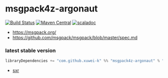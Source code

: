 # msgpack4z-argonaut

[![Build Status](https://travis-ci.com/msgpack4z/msgpack4z-argonaut.svg?branch=master)](http://travis-ci.com/msgpack4z/msgpack4z-argonaut)
[![Maven Central](https://maven-badges.herokuapp.com/maven-central/com.github.xuwei-k/msgpack4z-argonaut_2.12/badge.svg)](https://maven-badges.herokuapp.com/maven-central/com.github.xuwei-k/msgpack4z-argonaut_2.12)
[![scaladoc](https://javadoc-badge.appspot.com/com.github.xuwei-k/msgpack4z-argonaut_2.12.svg?label=scaladoc)](https://javadoc-badge.appspot.com/com.github.xuwei-k/msgpack4z-argonaut_2.12/msgpack4z/index.html?javadocio=true)

- <https://msgpack.org/>
- <https://github.com/msgpack/msgpack/blob/master/spec.md>

### latest stable version

```scala
libraryDependencies += "com.github.xuwei-k" %% "msgpack4z-argonaut" % "0.7.0"
```

- [sxr](https://oss.sonatype.org/service/local/repositories/releases/archive/com/github/xuwei-k/msgpack4z-argonaut_2.11/0.7.0/msgpack4z-argonaut_2.11-0.7.0-sxr.jar/!/index.html)

